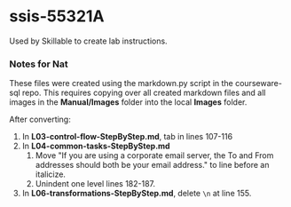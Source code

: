 # ssis-55321A

Used by Skillable to create lab instructions.

### Notes for Nat
These files were created using the markdown.py script in the courseware-sql repo.
This requires copying over all created markdown files and all images in the **Manual/Images** folder into the local **Images** folder.

After converting:
1. In **L03-control-flow-StepByStep.md**, tab in lines 107-116
2. In **L04-common-tasks-StepByStep.md**
   1. Move "If you are using a corporate email server, the To and From addresses should both be your email address." to line before an italicize.
   2. Unindent one level lines 182-187.
3. In **L06-transformations-StepByStep.md**, delete `\n` at line 155.